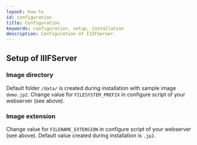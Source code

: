 ```yaml
---
layout: how-to
id: configuration
title: Configuration
keywords: configuration, setup, installation
description: Configuration of IIIFServer.
---
```


## Setup of IIIFServer

### Image directory

Default folder `/data/` is created during installation with sample image `demo.jp2`.
Change value for `FILESYSTEM_PREFIX` in configure script of your webserver (see above).

### Image extension

Change value for `FILENAME_EXTENSION` in configure script of your webserver (see above).
Default value created during installation is `.jp2`.
